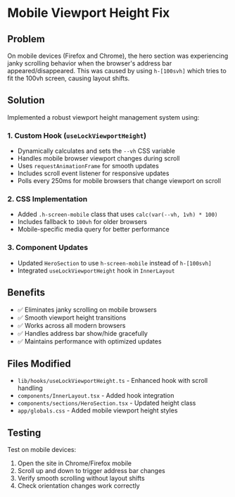 # Mobile Viewport Height Fix

## Problem

On mobile devices (Firefox and Chrome), the hero section was experiencing janky scrolling behavior when the browser's address bar appeared/disappeared. This was caused by using `h-[100svh]` which tries to fit the 100vh screen, causing layout shifts.

## Solution

Implemented a robust viewport height management system using:

### 1. Custom Hook (`useLockViewportHeight`)

- Dynamically calculates and sets the `--vh` CSS variable
- Handles mobile browser viewport changes during scroll
- Uses `requestAnimationFrame` for smooth updates
- Includes scroll event listener for responsive updates
- Polls every 250ms for mobile browsers that change viewport on scroll

### 2. CSS Implementation

- Added `.h-screen-mobile` class that uses `calc(var(--vh, 1vh) * 100)`
- Includes fallback to `100vh` for older browsers
- Mobile-specific media query for better performance

### 3. Component Updates

- Updated `HeroSection` to use `h-screen-mobile` instead of `h-[100svh]`
- Integrated `useLockViewportHeight` hook in `InnerLayout`

## Benefits

- ✅ Eliminates janky scrolling on mobile browsers
- ✅ Smooth viewport height transitions
- ✅ Works across all modern browsers
- ✅ Handles address bar show/hide gracefully
- ✅ Maintains performance with optimized updates

## Files Modified

- `lib/hooks/useLockViewportHeight.ts` - Enhanced hook with scroll handling
- `components/InnerLayout.tsx` - Added hook integration
- `components/sections/HeroSection.tsx` - Updated height class
- `app/globals.css` - Added mobile viewport height styles

## Testing

Test on mobile devices:

1. Open the site in Chrome/Firefox mobile
2. Scroll up and down to trigger address bar changes
3. Verify smooth scrolling without layout shifts
4. Check orientation changes work correctly

